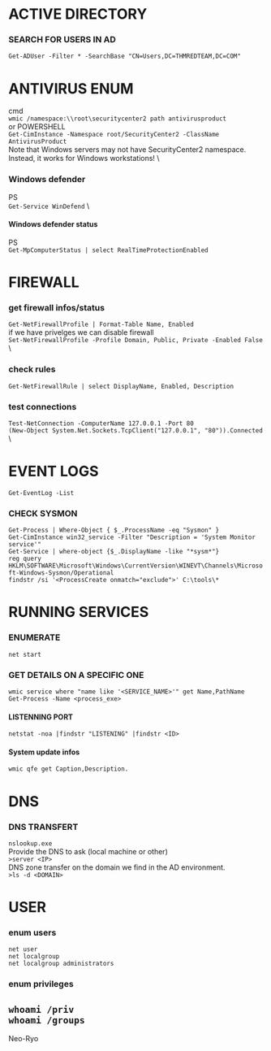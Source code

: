 # ACTIVE DIRECTORY

### SEARCH FOR USERS IN AD
`Get-ADUser -Filter * -SearchBase "CN=Users,DC=THMREDTEAM,DC=COM"`

# ANTIVIRUS ENUM
cmd \
`wmic /namespace:\\root\securitycenter2 path antivirusproduct` \
or POWERSHELL \
`Get-CimInstance -Namespace root/SecurityCenter2 -ClassName AntivirusProduct` \
Note that Windows servers may not have SecurityCenter2 namespace. Instead, it works for Windows workstations! \

### Windows defender
PS \
`Get-Service WinDefend` \

#### Windows defender status
PS \
`Get-MpComputerStatus | select RealTimeProtectionEnabled`

# FIREWALL
### get firewall infos/status
`Get-NetFirewallProfile | Format-Table Name, Enabled` \
if we have privelges we can disable firewall \
`Set-NetFirewallProfile -Profile Domain, Public, Private -Enabled False` \
### check rules
`Get-NetFirewallRule | select DisplayName, Enabled, Description`
### test connections
`Test-NetConnection -ComputerName 127.0.0.1 -Port 80` \
`(New-Object System.Net.Sockets.TcpClient("127.0.0.1", "80")).Connected` \
# EVENT LOGS
`Get-EventLog -List`
### CHECK SYSMON
`Get-Process | Where-Object { $_.ProcessName -eq "Sysmon" }`\
`Get-CimInstance win32_service -Filter "Description = 'System Monitor service'"`\
`Get-Service | where-object {$_.DisplayName -like "*sysm*"}`\
`reg query HKLM\SOFTWARE\Microsoft\Windows\CurrentVersion\WINEVT\Channels\Microsoft-Windows-Sysmon/Operational`\
`findstr /si '<ProcessCreate onmatch="exclude">' C:\tools\*`

#  RUNNING SERVICES

### ENUMERATE
`net start`
### GET DETAILS ON A SPECIFIC ONE
`wmic service where "name like '<SERVICE_NAME>'" get Name,PathName`\
`Get-Process -Name <process_exe>`
#### LISTENNING PORT
`netstat -noa |findstr "LISTENING" |findstr <ID>`
#### System update infos
`wmic qfe get Caption,Description.`

# DNS

### DNS TRANSFERT
`nslookup.exe`\
Provide the DNS to ask (local machine or other)\
`>server <IP>`\
DNS zone transfer on the domain we find in the AD environment.\
`>ls -d <DOMAIN>`


# USER
### enum users
`net user`\
`net localgroup`\
`net localgroup administrators`

### enum privileges
`whoami /priv`\
`whoami /groups`
---
Neo-Ryo
